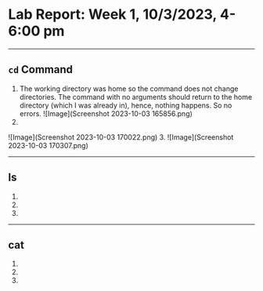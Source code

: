 # Lab Report: Week 1, 10/3/2023, 4-6:00 pm
---
## **```cd``` Command**
1. The working directory was home so the command does not change directories. The command with no arguments should return to the home directory (which I was already in), hence, nothing happens. So no errors.
![Image](Screenshot 2023-10-03 165856.png)
2. 
![Image](Screenshot 2023-10-03 170022.png)
3. 
![Image](Screenshot 2023-10-03 170307.png)

---
## **ls**
1. 
2. 
3. 

---
## **cat**
1. 
2. 
3. 
